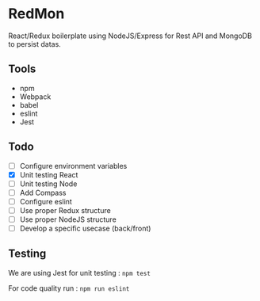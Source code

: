 # RedMon
React/Redux boilerplate using NodeJS/Express for Rest API and MongoDB to persist datas.

## Tools
* npm
* Webpack
* babel
* eslint
* Jest

## Todo 
- [ ] Configure environment variables
- [X] Unit testing React
- [ ] Unit testing Node
- [ ] Add Compass
- [ ] Configure eslint
- [ ] Use proper Redux structure
- [ ] Use proper NodeJS structure
- [ ] Develop a specific usecase (back/front)

## Testing
We are using Jest for unit testing :
`npm test`

For code quality run :
`npm run eslint`
